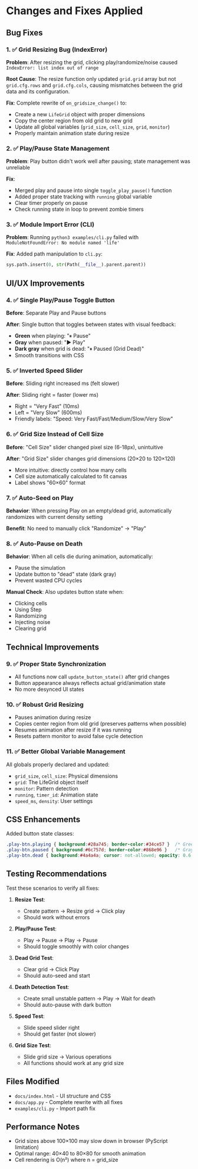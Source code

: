 # Changes and Fixes Applied

## Bug Fixes

### 1. ✅ Grid Resizing Bug (IndexError)
**Problem**: After resizing the grid, clicking play/randomize/noise caused `IndexError: list index out of range`

**Root Cause**: The resize function only updated `grid.grid` array but not `grid.cfg.rows` and `grid.cfg.cols`, causing mismatches between the grid data and its configuration.

**Fix**: Complete rewrite of `on_gridsize_change()` to:
- Create a new `LifeGrid` object with proper dimensions
- Copy the center region from old grid to new grid
- Update all global variables (`grid_size`, `cell_size`, `grid`, `monitor`)
- Properly maintain animation state during resize

### 2. ✅ Play/Pause State Management
**Problem**: Play button didn't work well after pausing; state management was unreliable

**Fix**: 
- Merged play and pause into single `toggle_play_pause()` function
- Added proper state tracking with `running` global variable
- Clear timer properly on pause
- Check running state in loop to prevent zombie timers

### 3. ✅ Module Import Error (CLI)
**Problem**: Running `python3 examples/cli.py` failed with `ModuleNotFoundError: No module named 'life'`

**Fix**: Added path manipulation to `cli.py`:
```python
sys.path.insert(0, str(Path(__file__).parent.parent))
```

## UI/UX Improvements

### 4. ✅ Single Play/Pause Toggle Button
**Before**: Separate Play and Pause buttons

**After**: Single button that toggles between states with visual feedback:
- **Green** when playing: "⏸ Pause"
- **Gray** when paused: "▶ Play"  
- **Dark gray** when grid is dead: "⏸ Paused (Grid Dead)"
- Smooth transitions with CSS

### 5. ✅ Inverted Speed Slider
**Before**: Sliding right increased ms (felt slower)

**After**: Sliding right = faster (lower ms)
- Right = "Very Fast" (10ms)
- Left = "Very Slow" (600ms)
- Friendly labels: "Speed: Very Fast/Fast/Medium/Slow/Very Slow"

### 6. ✅ Grid Size Instead of Cell Size
**Before**: "Cell Size" slider changed pixel size (6-18px), unintuitive

**After**: "Grid Size" slider changes grid dimensions (20×20 to 120×120)
- More intuitive: directly control how many cells
- Cell size automatically calculated to fit canvas
- Label shows "60×60" format

### 7. ✅ Auto-Seed on Play
**Behavior**: When pressing Play on an empty/dead grid, automatically randomizes with current density setting

**Benefit**: No need to manually click "Randomize" → "Play"

### 8. ✅ Auto-Pause on Death
**Behavior**: When all cells die during animation, automatically:
- Pause the simulation
- Update button to "dead" state (dark gray)
- Prevent wasted CPU cycles

**Manual Check**: Also updates button state when:
- Clicking cells
- Using Step
- Randomizing
- Injecting noise
- Clearing grid

## Technical Improvements

### 9. ✅ Proper State Synchronization
- All functions now call `update_button_state()` after grid changes
- Button appearance always reflects actual grid/animation state
- No more desynced UI states

### 10. ✅ Robust Grid Resizing
- Pauses animation during resize
- Copies center region from old grid (preserves patterns when possible)
- Resumes animation after resize if it was running
- Resets pattern monitor to avoid false cycle detection

### 11. ✅ Better Global Variable Management
All globals properly declared and updated:
- `grid_size`, `cell_size`: Physical dimensions
- `grid`: The LifeGrid object itself
- `monitor`: Pattern detection
- `running`, `timer_id`: Animation state
- `speed_ms`, `density`: User settings

## CSS Enhancements

Added button state classes:
```css
.play-btn.playing { background:#28a745; border-color:#34ce57 }  /* Green */
.play-btn.paused { background:#6c757d; border-color:#868e96 }   /* Gray */
.play-btn.dead { background:#4a4a4a; cursor: not-allowed; opacity: 0.6 }  /* Dark */
```

## Testing Recommendations

Test these scenarios to verify all fixes:

1. **Resize Test**:
   - Create pattern → Resize grid → Click play
   - Should work without errors

2. **Play/Pause Test**:
   - Play → Pause → Play → Pause
   - Should toggle smoothly with color changes

3. **Dead Grid Test**:
   - Clear grid → Click Play
   - Should auto-seed and start

4. **Death Detection Test**:
   - Create small unstable pattern → Play → Wait for death
   - Should auto-pause with dark button

5. **Speed Test**:
   - Slide speed slider right
   - Should get faster (not slower)

6. **Grid Size Test**:
   - Slide grid size → Various operations
   - All functions should work at any grid size

## Files Modified

- `docs/index.html` - UI structure and CSS
- `docs/app.py` - Complete rewrite with all fixes
- `examples/cli.py` - Import path fix

## Performance Notes

- Grid sizes above 100×100 may slow down in browser (PyScript limitation)
- Optimal range: 40×40 to 80×80 for smooth animation
- Cell rendering is O(n²) where n = grid_size

